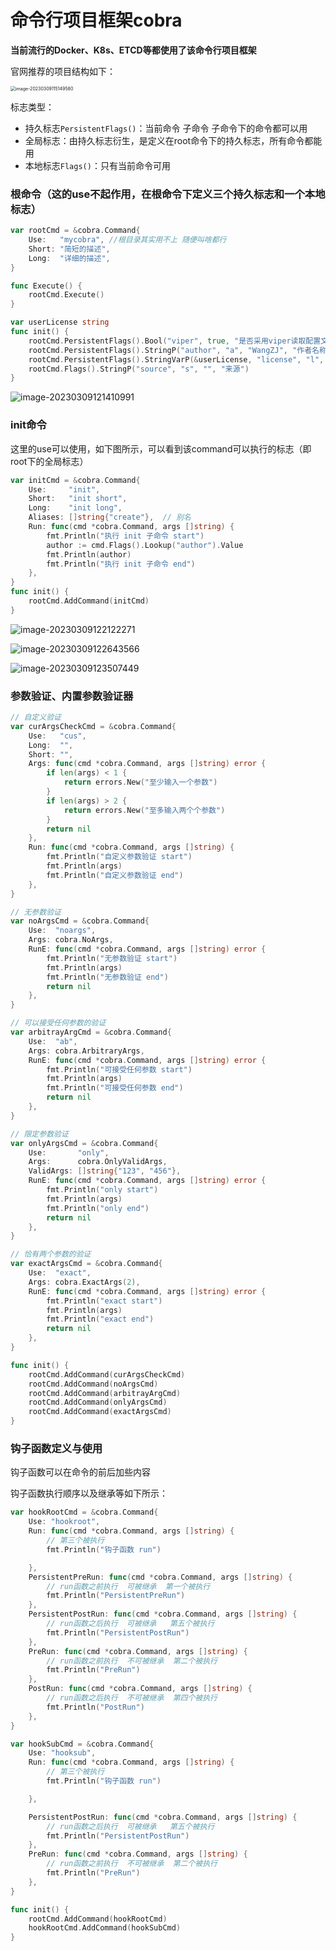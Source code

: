 # 命令行项目框架cobra

**当前流行的Docker、K8s、ETCD等都使用了该命令行项目框架**

官网推荐的项目结构如下：

<img src="./images/image-20230309115149580.png" alt="image-20230309115149580" style="zoom:50%;" />

标志类型：

* 持久标志`PersistentFlags()`：当前命令 子命令 子命令下的命令都可以用
* 全局标志：由持久标志衍生，是定义在root命令下的持久标志，所有命令都能用
* 本地标志`Flags()`：只有当前命令可用

### 根命令（这的use不起作用，在根命令下定义三个持久标志和一个本地标志）

```go
var rootCmd = &cobra.Command{
	Use:   "mycobra", //根目录其实用不上 随便叫啥都行
	Short: "简短的描述",
	Long:  "详细的描述",
}

func Execute() {
	rootCmd.Execute()
}

var userLicense string
func init() {
	rootCmd.PersistentFlags().Bool("viper", true, "是否采用viper读取配置文件")
	rootCmd.PersistentFlags().StringP("author", "a", "WangZJ", "作者名称")
	rootCmd.PersistentFlags().StringVarP(&userLicense, "license", "l", "", "授权信息")
	rootCmd.Flags().StringP("source", "s", "", "来源")
}
```

![image-20230309121410991](./images/image-20230309121410991.png)

### init命令

这里的use可以使用，如下图所示，可以看到该command可以执行的标志（即root下的全局标志）

```go
var initCmd = &cobra.Command{
	Use:     "init",
	Short:   "init short",
	Long:    "init long",
	Aliases: []string{"create"},  // 别名
	Run: func(cmd *cobra.Command, args []string) {
		fmt.Println("执行 init 子命令 start")
		author := cmd.Flags().Lookup("author").Value
		fmt.Println(author)
		fmt.Println("执行 init 子命令 end")
	},
}
func init() {
	rootCmd.AddCommand(initCmd)
}
```

![image-20230309122122271](./images/image-20230309122122271.png)

![image-20230309122643566](./images/image-20230309122643566.png)

![image-20230309123507449](./images/image-20230309123507449.png)

### 参数验证、内置参数验证器

```go
// 自定义验证
var curArgsCheckCmd = &cobra.Command{
	Use:   "cus",
	Long:  "",
	Short: "",
	Args: func(cmd *cobra.Command, args []string) error {
		if len(args) < 1 {
			return errors.New("至少输入一个参数")
		}
		if len(args) > 2 {
			return errors.New("至多输入两个个参数")
		}
		return nil
	},
	Run: func(cmd *cobra.Command, args []string) {
		fmt.Println("自定义参数验证 start")
		fmt.Println(args)
		fmt.Println("自定义参数验证 end")
	},
}

// 无参数验证
var noArgsCmd = &cobra.Command{
	Use:  "noargs",
	Args: cobra.NoArgs,
	RunE: func(cmd *cobra.Command, args []string) error {
		fmt.Println("无参数验证 start")
		fmt.Println(args)
		fmt.Println("无参数验证 end")
		return nil
	},
}

// 可以接受任何参数的验证
var arbitrayArgCmd = &cobra.Command{
	Use:  "ab",
	Args: cobra.ArbitraryArgs,
	RunE: func(cmd *cobra.Command, args []string) error {
		fmt.Println("可接受任何参数 start")
		fmt.Println(args)
		fmt.Println("可接受任何参数 end")
		return nil
	},
}

// 限定参数验证
var onlyArgsCmd = &cobra.Command{
	Use:       "only",
	Args:      cobra.OnlyValidArgs,
	ValidArgs: []string{"123", "456"},
	RunE: func(cmd *cobra.Command, args []string) error {
		fmt.Println("only start")
		fmt.Println(args)
		fmt.Println("only end")
		return nil
	},
}

// 恰有两个参数的验证
var exactArgsCmd = &cobra.Command{
	Use:  "exact",
	Args: cobra.ExactArgs(2),
	RunE: func(cmd *cobra.Command, args []string) error {
		fmt.Println("exact start")
		fmt.Println(args)
		fmt.Println("exact end")
		return nil
	},
}

func init() {
	rootCmd.AddCommand(curArgsCheckCmd)
	rootCmd.AddCommand(noArgsCmd)
	rootCmd.AddCommand(arbitrayArgCmd)
	rootCmd.AddCommand(onlyArgsCmd)
	rootCmd.AddCommand(exactArgsCmd)
}
```

### 钩子函数定义与使用

钩子函数可以在命令的前后加些内容

钩子函数执行顺序以及继承等如下所示：

```go
var hookRootCmd = &cobra.Command{
	Use: "hookroot",
	Run: func(cmd *cobra.Command, args []string) {
		// 第三个被执行
		fmt.Println("钩子函数 run")

	},
	PersistentPreRun: func(cmd *cobra.Command, args []string) {
		// run函数之前执行  可被继承  第一个被执行
		fmt.Println("PersistentPreRun")
	},
	PersistentPostRun: func(cmd *cobra.Command, args []string) {
		// run函数之后执行  可被继承   第五个被执行
		fmt.Println("PersistentPostRun")
	},
	PreRun: func(cmd *cobra.Command, args []string) {
		// run函数之前执行  不可被继承  第二个被执行
		fmt.Println("PreRun")
	},
	PostRun: func(cmd *cobra.Command, args []string) {
		// run函数之后执行  不可被继承  第四个被执行
		fmt.Println("PostRun")
	},
}

var hookSubCmd = &cobra.Command{
	Use: "hooksub",
	Run: func(cmd *cobra.Command, args []string) {
		// 第三个被执行
		fmt.Println("钩子函数 run")

	},

	PersistentPostRun: func(cmd *cobra.Command, args []string) {
		// run函数之后执行  可被继承   第五个被执行
		fmt.Println("PersistentPostRun")
	},
	PreRun: func(cmd *cobra.Command, args []string) {
		// run函数之前执行  不可被继承  第二个被执行
		fmt.Println("PreRun")
	},
}

func init() {
	rootCmd.AddCommand(hookRootCmd)
	hookRootCmd.AddCommand(hookSubCmd)
}
```

